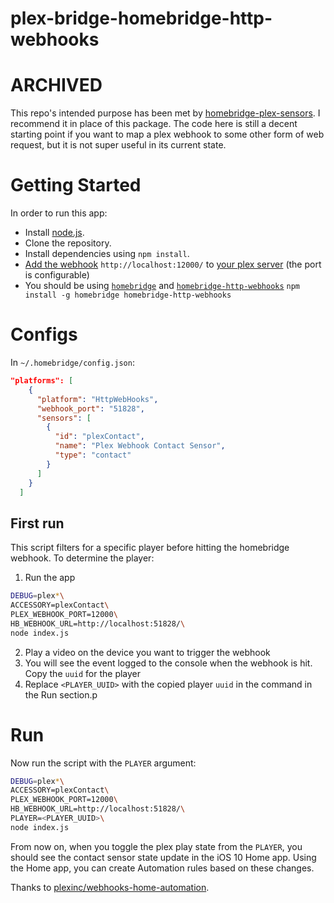 # plex-bridge-homebridge-http-webhooks

# ARCHIVED

This repo's intended purpose has been met by [homebridge-plex-sensors](https://www.npmjs.com/package/homebridge-plex-sensors).
I recommend it in place of this package. The code here is still a decent starting point if you want to map a plex
webhook to some other form of web request, but it is not super useful in its current state.

#  Getting Started

In order to run this app:

- Install [node.js](https://nodejs.org/en/).
- Clone the repository.
- Install dependencies using `npm install`.
- [Add the webhook](https://app.plex.tv/web/app#!/account/webhooks) `http://localhost:12000/` to [your plex server](https://app.plex.tv/web/app#!/account/webhooks) (the port is configurable)
- You should be using [`homebridge`](https://github.com/nfarina/homebridge) and [`homebridge-http-webhooks`](https://github.com/benzman81/homebridge-http-webhooks) `npm install -g homebridge homebridge-http-webhooks`

# Configs

In `~/.homebridge/config.json`:

```json
"platforms": [
    {
      "platform": "HttpWebHooks",
      "webhook_port": "51828",
      "sensors": [
        {
          "id": "plexContact",
          "name": "Plex Webhook Contact Sensor",
          "type": "contact"
        }
      ]
    }
  ]
```

## First run

This script filters for a specific player before hitting the homebridge webhook. To determine the player:

1. Run the app
```bash
DEBUG=plex*\
ACCESSORY=plexContact\
PLEX_WEBHOOK_PORT=12000\
HB_WEBHOOK_URL=http://localhost:51828/\
node index.js
```
2. Play a video on the device you want to trigger the webhook
3. You will see the event logged to the console when the webhook is hit. Copy the `uuid` for the player
4. Replace `<PLAYER_UUID>` with the copied player `uuid` in the command in the Run section.p

# Run

Now run the script with the `PLAYER` argument:

```bash
DEBUG=plex*\
ACCESSORY=plexContact\
PLEX_WEBHOOK_PORT=12000\
HB_WEBHOOK_URL=http://localhost:51828/\
PLAYER=<PLAYER_UUID>\
node index.js
```

From now on, when you toggle the plex play state from the `PLAYER`, you should see the contact sensor state update in the iOS 10 Home app. Using the Home app, you can create Automation rules based on these changes.

Thanks to [plexinc/webhooks-home-automation](https://github.com/plexinc/webhooks-home-automation).
